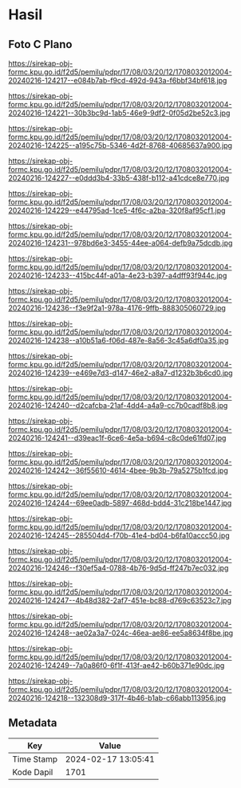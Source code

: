 # Hasil

## Foto C Plano

https://sirekap-obj-formc.kpu.go.id/f2d5/pemilu/pdpr/17/08/03/20/12/1708032012004-20240216-124217--e084b7ab-f9cd-492d-943a-f6bbf34bf618.jpg

https://sirekap-obj-formc.kpu.go.id/f2d5/pemilu/pdpr/17/08/03/20/12/1708032012004-20240216-124221--30b3bc9d-1ab5-46e9-9df2-0f05d2be52c3.jpg

https://sirekap-obj-formc.kpu.go.id/f2d5/pemilu/pdpr/17/08/03/20/12/1708032012004-20240216-124225--a195c75b-5346-4d2f-8768-40685637a900.jpg

https://sirekap-obj-formc.kpu.go.id/f2d5/pemilu/pdpr/17/08/03/20/12/1708032012004-20240216-124227--e0ddd3b4-33b5-438f-b112-a41cdce8e770.jpg

https://sirekap-obj-formc.kpu.go.id/f2d5/pemilu/pdpr/17/08/03/20/12/1708032012004-20240216-124229--e44795ad-1ce5-4f6c-a2ba-320f8af95cf1.jpg

https://sirekap-obj-formc.kpu.go.id/f2d5/pemilu/pdpr/17/08/03/20/12/1708032012004-20240216-124231--978bd6e3-3455-44ee-a064-defb9a75dcdb.jpg

https://sirekap-obj-formc.kpu.go.id/f2d5/pemilu/pdpr/17/08/03/20/12/1708032012004-20240216-124233--415bc44f-a01a-4e23-b397-a4dff93f944c.jpg

https://sirekap-obj-formc.kpu.go.id/f2d5/pemilu/pdpr/17/08/03/20/12/1708032012004-20240216-124236--f3e9f2a1-978a-4176-9ffb-888305060729.jpg

https://sirekap-obj-formc.kpu.go.id/f2d5/pemilu/pdpr/17/08/03/20/12/1708032012004-20240216-124238--a10b51a6-f06d-487e-8a56-3c45a6df0a35.jpg

https://sirekap-obj-formc.kpu.go.id/f2d5/pemilu/pdpr/17/08/03/20/12/1708032012004-20240216-124239--e469e7d3-d147-46e2-a8a7-d1232b3b6cd0.jpg

https://sirekap-obj-formc.kpu.go.id/f2d5/pemilu/pdpr/17/08/03/20/12/1708032012004-20240216-124240--d2cafcba-21af-4dd4-a4a9-cc7b0cadf8b8.jpg

https://sirekap-obj-formc.kpu.go.id/f2d5/pemilu/pdpr/17/08/03/20/12/1708032012004-20240216-124241--d39eac1f-6ce6-4e5a-b694-c8c0de61fd07.jpg

https://sirekap-obj-formc.kpu.go.id/f2d5/pemilu/pdpr/17/08/03/20/12/1708032012004-20240216-124242--36f55610-4614-4bee-9b3b-79a5275b1fcd.jpg

https://sirekap-obj-formc.kpu.go.id/f2d5/pemilu/pdpr/17/08/03/20/12/1708032012004-20240216-124244--69ee0adb-5897-468d-bdd4-31c218be1447.jpg

https://sirekap-obj-formc.kpu.go.id/f2d5/pemilu/pdpr/17/08/03/20/12/1708032012004-20240216-124245--285504d4-f70b-41e4-bd04-b6fa10accc50.jpg

https://sirekap-obj-formc.kpu.go.id/f2d5/pemilu/pdpr/17/08/03/20/12/1708032012004-20240216-124246--f30ef5a4-0788-4b76-9d5d-ff247b7ec032.jpg

https://sirekap-obj-formc.kpu.go.id/f2d5/pemilu/pdpr/17/08/03/20/12/1708032012004-20240216-124247--4b48d382-2af7-451e-bc88-d769c63523c7.jpg

https://sirekap-obj-formc.kpu.go.id/f2d5/pemilu/pdpr/17/08/03/20/12/1708032012004-20240216-124248--ae02a3a7-024c-46ea-ae86-ee5a8634f8be.jpg

https://sirekap-obj-formc.kpu.go.id/f2d5/pemilu/pdpr/17/08/03/20/12/1708032012004-20240216-124249--7a0a86f0-6f1f-413f-ae42-b60b371e90dc.jpg

https://sirekap-obj-formc.kpu.go.id/f2d5/pemilu/pdpr/17/08/03/20/12/1708032012004-20240216-124218--132308d9-317f-4b46-b1ab-c66abb113956.jpg


## Metadata

| Key        | Value               |
| ---------- | ------------------- |
| Time Stamp | 2024-02-17 13:05:41 |
| Kode Dapil | 1701                |



